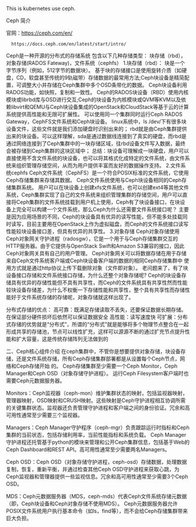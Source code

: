 This is kubernetes use ceph.

Ceph 简介

官网：https://ceph.com/en/

      https://docs.ceph.com/en/latest/start/intro/


Ceph是一种开源的分布式的存储系统
包含以下几种存储类型：
块存储（rbd），对象存储(RADOS Fateway)，文件系统（cephfs）
1.块存储（rbd）：
块是一个字节序列（例如，512字节的数据块）。 基于块的存储接口是使用旋转介质（如硬盘，CD，软盘甚至传统的9轨磁带）存储数据的最常用方法;Ceph块设备是精简配置，可调整大小并存储在Ceph集群中多个OSD条带化的数据。 Ceph块设备利用RADOS功能，如快照，复制和一致性。 Ceph的RADOS块设备（RBD）使用内核模块或librbd库与OSD进行交互;Ceph的块设备为内核模块或QVM等KVM以及依赖libvirt和QEMU与Ceph块设备集成的OpenStack和CloudStack等基于云的计算系统提供高性能和无限可扩展性。 可以使用同一个集群同时运行Ceph RADOS Gateway，CephFS文件系统和Ceph块设备。
linux系统中，ls /dev/下有很多块设备文件，这些文件就是我们添加硬盘时识别出来的；
rbd就是由Ceph集群提供出来的块设备。可以这样理解，sda是通过数据线连接到了真实的硬盘，而rbd是通过网络连接到了Ceph集群中的一块存储区域，往rbd设备文件写入数据，最终会被存储到Ceph集群的这块区域中；
总结：块设备可理解成一块硬盘，用户可以直接使用不含文件系统的块设备，也可以将其格式化成特定的文件系统，由文件系统来组织管理存储空间，从而为用户提供丰富而友好的数据操作支持。
2.文件系统cephfs
Ceph文件系统（CephFS）是一个符合POSIX标准的文件系统，它使用Ceph存储集群来存储其数据。 Ceph文件系统使用与Ceph块设备相同的Ceph存储集群系统。
用户可以在块设备上创建xfs文件系统，也可以创建ext4等其他文件系统，Ceph集群实现了自己的文件系统来组织管理集群的存储空间，用户可以直接将Ceph集群的文件系统挂载到用户机上使用，Ceph有了块设备接口，在块设备上完全可以构建一个文件系统，那么Ceph为什么还需要文件系统接口呢？
主要是因为应用场景的不同，Ceph的块设备具有优异的读写性能，但不能多处挂载同时读写，目前主要用在OpenStack上作为虚拟磁盘，而Ceph的文件系统接口读写性能较块设备接口差，但具有优异的共享性。
3.对象存储
Ceph对象存储使用Ceph对象网关守护进程（radosgw），它是一个用于与Ceph存储集群交互的HTTP服务器。由于它提供与OpenStack Swift和Amazon S3兼容的接口，因此Ceph对象网关具有自己的用户管理。 Ceph对象网关可以将数据存储在用于存储来自Ceph文件系统客户端或Ceph块设备客户端的数据的相同Ceph存储集群中
使用方式就是通过http协议上传下载删除对象（文件即对象）。
老问题来了，有了块设备接口存储和文件系统接口存储，为什么还整个对象存储呢?
Ceph的块设备存储具有优异的存储性能但不具有共享性，而Ceph的文件系统具有共享性然而性能较块设备存储差，为什么不权衡一下存储性能和共享性，整个具有共享性而存储性能好于文件系统存储的存储呢，对象存储就这样出现了。


分布式存储的优点：
高可靠：既满足存储读取不丢失，还要保证数据长期存储。 在保证部分硬件损坏后依然可以保证数据安全
高性能：读写速度快
可扩展：分布式存储的优势就是“分布式”，所谓的“分布式”就是能够将多个物理节点整合在一起形成共享的存储池，节点可以线性扩充，这样可以源源不断的通过扩充节点提升性能和扩大容量，这是传统存储阵列无法做到的


二、Ceph核心组件介绍
在ceph集群中，不管你是想要提供对象存储，块设备存储，还是文件系统存储，所有Ceph存储集群部署都是从设置每个Ceph节点，网络和Ceph存储开始 的。 Ceph存储集群至少需要一个Ceph Monitor，Ceph Manager和Ceph OSD（对象存储守护进程）。 运行Ceph Filesystem客户端时也需要Ceph元数据服务器。

Monitors：Ceph监视器（ceph-mon）维护集群状态的映射，包括监视器映射，管理器映射，OSD映射和CRUSH映射。这些映射是Ceph守护进程相互协调所需的关键集群状态。监视器还负责管理守护进程和客户端之间的身份验证。冗余和高可用性通常至少需要三个监视器。

Managers：Ceph Manager守护程序（ceph-mgr）负责跟踪运行时指标和Ceph集群的当前状态，包括存储利用率，当前性能指标和系统负载。 Ceph Manager守护进程还托管基于python的模块来管理和公开Ceph集群信息，包括基于Web的Ceph Dashboard和REST API。高可用性通常至少需要两名Managers。

Ceph OSD：Ceph OSD（对象存储守护进程，ceph-osd）存储数据，处理数据复制，恢复，重新平衡，并通过检查其他Ceph OSD守护进程来获取心跳，为Ceph监视器和管理器提供一些监视信息。冗余和高可用性通常至少需要3个Ceph OSD。

MDS：Ceph元数据服务器（MDS，ceph-mds）代表Ceph文件系统存储元数据（即，Ceph块设备和Ceph对象存储不使用MDS）。 Ceph元数据服务器允许POSIX文件系统用户执行基本命令（如ls，find等），而不会给Ceph存储集群带来巨大负担。
